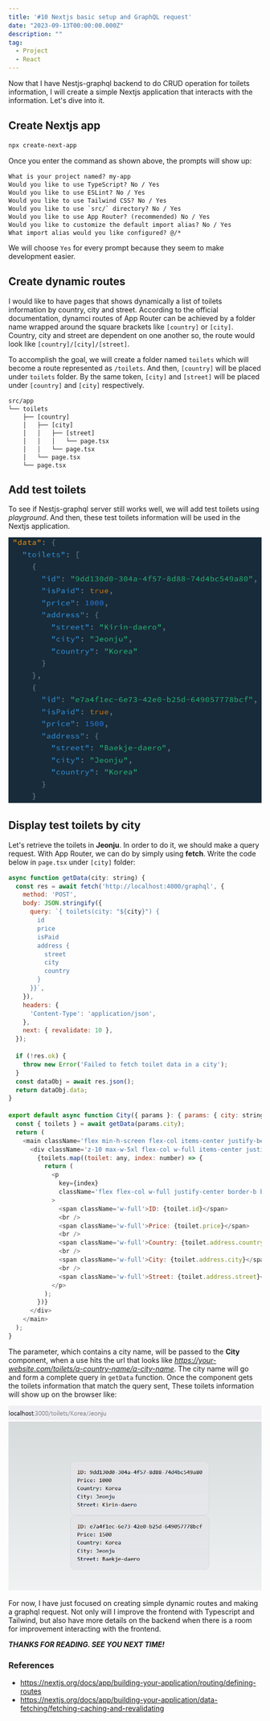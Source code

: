 ```yaml
---
title: '#10 Nextjs basic setup and GraphQL request'
date: "2023-09-13T00:00:00.000Z"
description: ""
tag:
  - Project
  - React
---
```


Now that I have Nestjs-graphql backend to do CRUD operation for toilets information, I will create a simple Nextjs application that interacts with the information. Let's dive into it.

## Create Nextjs app

```bash
npx create-next-app
```

Once you enter the command as shown above, the prompts will show up: 

```
What is your project named? my-app
Would you like to use TypeScript? No / Yes
Would you like to use ESLint? No / Yes
Would you like to use Tailwind CSS? No / Yes
Would you like to use `src/` directory? No / Yes
Would you like to use App Router? (recommended) No / Yes
Would you like to customize the default import alias? No / Yes
What import alias would you like configured? @/*
```

We will choose `Yes` for every prompt because they seem to make development easier.

## Create dynamic routes

I would like to have pages that shows dynamically a list of toilets information by country, city and street. According to the official documentation, dynamci routes of App Router can be achieved by a folder name wrapped around the square brackets like `[country]` or `[city]`. Country, city and street are dependent on one another so, the route would look like `[country]/[city]/[street]`.

To accomplish the goal, we will create a folder named `toilets` which will become a route represented as `/toilets`. And then, `[country]` will be placed under `toilets` folder. By the same token, `[city]` and `[street]` will be placed under `[country]` and `[city]` respectively.

```
src/app
└── toilets
    ├── [country]
    │   ├── [city]
    │   │   ├── [street]
    │   │   │   └── page.tsx
    │   │   └── page.tsx
    │   └── page.tsx
    └── page.tsx
```

## Add test toilets

To see if Nestjs-graphql server still works well, we will add test toilets using _playground_. And then, these test toilets information will be used in the Nextjs application.

![test-toilets-playground](../imgs/2023-09-13/test-toilets-playground.png)

## Display test toilets by city

Let's retrieve the toilets in **Jeonju**. In order to do it, we should make a query request. With App Router, we can do by simply using **fetch**. Write the code below in `page.tsx` under `[city]` folder:

```js
async function getData(city: string) {
  const res = await fetch('http://localhost:4000/graphql', {
    method: 'POST',
    body: JSON.stringify({
      query: `{ toilets(city: "${city}") {
        id
        price
        isPaid
        address {
          street
          city
          country
        }
      }}`,
    }),
    headers: {
      'Content-Type': 'application/json',
    },
    next: { revalidate: 10 },
  });

  if (!res.ok) {
    throw new Error('Failed to fetch toilet data in a city');
  }
  const dataObj = await res.json();
  return dataObj.data;
}

export default async function City({ params }: { params: { city: string } }) {
  const { toilets } = await getData(params.city);
  return (
    <main className='flex min-h-screen flex-col items-center justify-between p-24'>
      <div className='z-10 max-w-5xl flex-col w-full items-center justify-between font-mono text-sm lg:flex'>
        {toilets.map((toilet: any, index: number) => {
          return (
            <p
              key={index}
              className='flex flex-col w-full justify-center border-b border-gray-300 bg-gradient-to-b from-zinc-200 pb-6 pt-8 backdrop-blur-2xl dark:border-neutral-800 dark:bg-zinc-800/30 dark:from-inherit lg:static lg:w-auto  lg:rounded-xl lg:border lg:bg-gray-200 lg:p-4 lg:dark:bg-zinc-800/30'
            >
              <span className='w-full'>ID: {toilet.id}</span>
              <br />
              <span className='w-full'>Price: {toilet.price}</span>
              <br />
              <span className='w-full'>Country: {toilet.address.country}</span>
              <br />
              <span className='w-full'>City: {toilet.address.city}</span>
              <br />
              <span className='w-full'>Street: {toilet.address.street}</span>
            </p>
          );
        })}
      </div>
    </main>
  );
}
```

The parameter, which contains a city name, will be passed to the **City** component, when a use hits the url that looks like _https://your-website.com/toilets/a-country-name/a-city-name_. The city name will go and form a complete query in `getData` function. Once the component gets the toilets information that match the query sent, These toilets information will show up on the browser like:

![test-toilets-info](../imgs/2023-09-13/test-toilets-info.png)

For now, I have just focused on creating simple dynamic routes and making a graphql request. Not only will I improve the frontend with Typescript and Tailwind, but also have more details on the backend when there is a room for improvement interacting with the frontend.

_**THANKS FOR READING. SEE YOU NEXT TIME!**_

### References
- https://nextjs.org/docs/app/building-your-application/routing/defining-routes
- https://nextjs.org/docs/app/building-your-application/data-fetching/fetching-caching-and-revalidating
